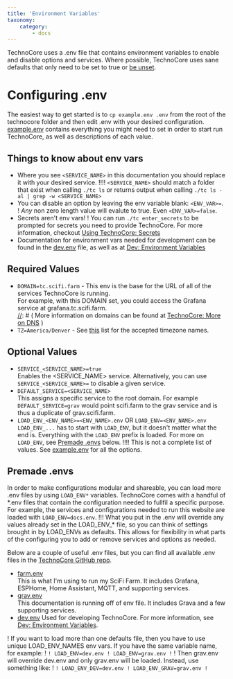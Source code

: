 ```yaml
---
title: 'Environment Variables'
taxonomy:
    category:
        - docs
---
```


TechnoCore uses a .env file that contains environment variables to enable and disable options and services. Where possible, TechnoCore uses sane defaults that only need to be set to true or [be unset](#things-to-know-about-env-vars).

# Configuring .env
The easiest way to get started is to `cp example.env .env` from the root of the technocore folder and then edit .env with your desired configuration. [example.env](https://github.com/SciFiFarms/TechnoCore/blob/master/example.env) contains everything you might need to set in order to start run TechnoCore, as well as descriptions of each value. 

## Things to know about env vars
- Where you see `<SERVICE_NAME>` in this documentation you should replace it with your desired service. 
!!!! `<SERVICE_NAME>` should match a folder that exist when calling `./tc ls` or returns output when calling `./tc ls -al | grep -w <SERVICE_NAME>`
- You can disable an option by leaving the env variable blank: `<ENV_VAR>=`. 
! *Any* non zero length value will evalute to true. Even `<ENV_VAR>=false`. 
- Secrets aren't env vars!
! You can run `./tc enter_secrets` to be prompted for secrets you need to provide TechnoCore. For more information, checkout [Using TechnoCore: Secrets](../using-technocore#secrets)
- Documentation for environment vars needed for development can be found in the [dev.env](https://github.com/SciFiFarms/TechnoCore/blob/master/stacks/dev.env) file, as well as at [Dev: Environment Variables](/dev/env-vars)

## Required Values
- `DOMAIN=tc.scifi.farm` - This env is the base for the URL of all of the services TechnoCore is running.  
    For example, with this DOMAIN set, you could access the Grafana service at grafana.tc.scifi.farm.  
    [//]: # ( More information on domains can be found at [TechnoCore: More on DNS](../more-on-dns) )  
- `TZ=America/Denver` - See [this](https://en.wikipedia.org/wiki/List_of_tz_database_time_zones) list for the accepted timezone names.

## Optional Values
- `SERVICE_<SERVICE_NAME>=true`  
    Enables the <SERVICE_NAME> service. Alternatively, you can use `SERVICE_<SERVICE_NAME>=` to disable a given service. 
- `DEFAULT_SERVICE=<SERVICE_NAME>`   
    This assigns a specific service to the root domain. For example `DEFAULT_SERVICE=grav` would point scifi.farm to the grav service and is thus a duplicate of grav.scifi.farm.
- `LOAD_ENV_<ENV_NAME>=<ENV_NAME>.env` OR `LOAD_ENV=<ENV_NAME>.env`  
     `LOAD_ENV_...` has to start with `LOAD_ENV`, but it doesn't matter what the end is. Everything with the `LOAD_ENV` prefix is loaded. 
     For more on `LOAD_ENV`, see [Premade .envs](#premade-envs) below. 
!!!! This is not a complete list of values. See [example.env](https://github.com/SciFiFarms/TechnoCore/blob/master/example.env) for all the options. 

## Premade .envs
In order to make configurations modular and shareable, you can load more .env files by using `LOAD_ENV*` variables. TechnoCore comes with a handful of \*.env files that contain the configuration needed to fullfil a specific purpose. For example, the services and configurations needed to run this website are loaded with `LOAD_ENV=docs.env`. 
!!! What you put in the .env will override any values already set in the LOAD_ENV_\* file, so you can think of settings brought in by LOAD_ENVs as defaults. This allows for flexibility in what parts of the  configuring you to add or remove services and options as needed.  

Below are a couple of useful .env files, but you can find all available .env files in the [TechnoCore GitHub repo](https://github.com/SciFiFarms/TechnoCore/tree/master/stacks).   
- [farm.env](https://github.com/SciFiFarms/TechnoCore/tree/master/stacks/farm.env)  
    This is what I'm using to run my SciFi Farm. It includes Grafana, ESPHome, Home Assistant, MQTT, and supporting services.   
- [grav.env](https://github.com/SciFiFarms/TechnoCore/tree/master/stacks/grav.env)  
    This documentation is running off of env file. It includes Grava and a few supporting services.  
- [dev.env](https://github.com/SciFiFarms/TechnoCore/tree/master/stacks/dev.env)
    Used for developing TechnoCore. For more information, see [Dev: Environment Variables](/dev/env-vars).


! If you want to load more than one defaults file, then you have to use unique LOAD_ENV_NAMES env vars.  If you have the same variable name, for example: 
! ```
! LOAD_ENV=dev.env
! LOAD_ENV=grav.env
! ```
! Then grav.env will override dev.env and only grav.env will be loaded. Instead, use something like:
! ```
! LOAD_ENV_DEV=dev.env
! LOAD_ENV_GRAV=grav.env
! ```

[//]: # ( TODO: Have this file displayed in page with https://github.com/anza/grav-plugin-filesource )
[//]: # ( # Example files: Could maybe mount the technocore folder read only?)